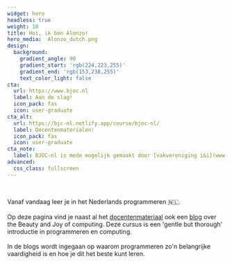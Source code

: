 ```yaml
---
widget: hero
headless: true
weight: 10
title: Hoi, ik ben Alonzo!
hero_media:  Alonzo_dutch.png
design:
  background:
    gradient_angle: 90
    gradient_start: 'rgb(224,223,255)'
    gradient_end: 'rgb(153,238,255)'
    text_color_light: false
cta:
  url: https://www.bjoc.nl
  label: Aan de slag!
  icon_pack: fas
  icon: user-graduate
cta_alt:
  url: https://bjc-nl.netlify.app/course/bjoc-nl/
  label: Docentenmaterialen!
  icon_pack: fas
  icon: user-graduate
cta_note:
  label: BJOC-nl is mede mogelijk gemaakt door [vakvereniging i&i](www.ieni.org)
advanced:
  css_class: fullscreen
---
```


<br>

Vanaf vandaag leer je in het Nederlands programmeren 🇳🇱.
<br><br>Op deze pagina vind je naast al het <a href="https://bjc-nl.netlify.app/course/bjoc-nl/">docentenmateriaal</a> ook een <a href="https://bjc-nl.netlify.app/post/">blog</a> over the Beauty and Joy of computing. Deze cursus is een 'gentle but thorough' introductie in programmeren en computing. 
<br><br> In de blogs wordt ingegaan op waarom programmeren zo'n belangrijke vaardigheid is en hoe je dit het beste kunt leren.
<br>

<!--<a class="github-button" href="https://github.com/BJOC-NL/bjoc-nl.github.io" data-icon="octicon-star" data-size="large" data-show-count="true" aria-label="Star Wowchemy Website Builder for Hugo">GitHub BJOC-NL</a><br>
<!--<a class="github-button" href="https://github.com/wowchemy/starter-hugo-online-course" data-icon="octicon-star" data-size="large" data-show-count="true" aria-label="Star the Online Course template">Star the Online Course template</a><script async defer src="https://buttons.github.io/buttons.js"></script>-->
